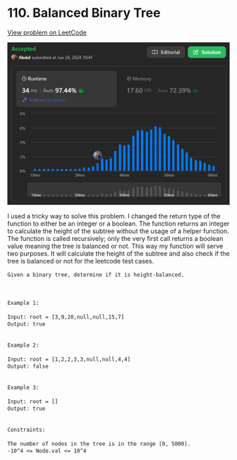 # 110. Balanced Binary Tree

[View problem on LeetCode](https://leetcode.com/problems/balanced-binary-tree/)

![Submission](image.png)

I used a tricky way to solve this problem. I changed the return type of the function to either be an integer or a boolean. The function returns an integer to calculate the height of the subtree without the usage of a helper function. The function is called recursively; only the very first call returns a boolean value meaning the tree is balanced or not. This way my function will serve two purposes. It will calculate the height of the subtree and also check if the tree is balanced or not for the leetcode test cases.

```
Given a binary tree, determine if it is height-balanced.



Example 1:

Input: root = [3,9,20,null,null,15,7]
Output: true


Example 2:

Input: root = [1,2,2,3,3,null,null,4,4]
Output: false


Example 3:

Input: root = []
Output: true


Constraints:

The number of nodes in the tree is in the range [0, 5000].
-10^4 <= Node.val <= 10^4
```
